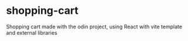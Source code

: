 # shopping-cart
Shopping cart made with the odin project, using React with vite template and external libraries
